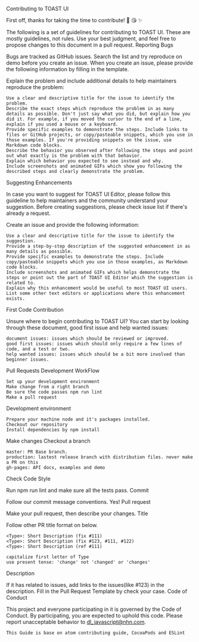 Contributing to TOAST UI

First off, thanks for taking the time to contribute! 🎉 😘 ✨

The following is a set of guidelines for contributing to TOAST UI. These are mostly guidelines, not rules. Use your best judgment, and feel free to propose changes to this document in a pull request.
Reporting Bugs

Bugs are tracked as GitHub issues. Search the list and try reproduce on demo before you create an issue. When you create an issue, please provide the following information by filling in the template.

Explain the problem and include additional details to help maintainers reproduce the problem:

    Use a clear and descriptive title for the issue to identify the problem.
    Describe the exact steps which reproduce the problem in as many details as possible. Don't just say what you did, but explain how you did it. For example, if you moved the cursor to the end of a line, explain if you used a mouse or a keyboard.
    Provide specific examples to demonstrate the steps. Include links to files or GitHub projects, or copy/pasteable snippets, which you use in those examples. If you're providing snippets on the issue, use Markdown code blocks.
    Describe the behavior you observed after following the steps and point out what exactly is the problem with that behavior.
    Explain which behavior you expected to see instead and why.
    Include screenshots and animated GIFs which show you following the described steps and clearly demonstrate the problem.

Suggesting Enhancements

In case you want to suggest for TOAST UI Editor, please follow this guideline to help maintainers and the community understand your suggestion. Before creating suggestions, please check issue list if there's already a request.

Create an issue and provide the following information:

    Use a clear and descriptive title for the issue to identify the suggestion.
    Provide a step-by-step description of the suggested enhancement in as many details as possible.
    Provide specific examples to demonstrate the steps. Include copy/pasteable snippets which you use in those examples, as Markdown code blocks.
    Include screenshots and animated GIFs which helps demonstrate the steps or point out the part of TOAST UI Editor which the suggestion is related to.
    Explain why this enhancement would be useful to most TOAST UI users.
    List some other text editors or applications where this enhancement exists.

First Code Contribution

Unsure where to begin contributing to TOAST UI? You can start by looking through these document, good first issue and help wanted issues:

    document issues: issues which should be reviewed or improved.
    good first issues: issues which should only require a few lines of code, and a test or two.
    help wanted issues: issues which should be a bit more involved than beginner issues.

Pull Requests
Development WorkFlow

    Set up your development environment
    Make change from a right branch
    Be sure the code passes npm run lint
    Make a pull request

Development environment

    Prepare your machine node and it's packages installed.
    Checkout our repository
    Install dependencies by npm install

Make changes
Checkout a branch

    master: PR Base branch.
    production: lastest release branch with distribution files. never make a PR on this
    gh-pages: API docs, examples and demo

Check Code Style

Run npm run lint and make sure all the tests pass.
Commit

Follow our commit message conventions.
Yes! Pull request

Make your pull request, then describe your changes.
Title

Follow other PR title format on below.

    <Type>: Short Description (fix #111)
    <Type>: Short Description (fix #123, #111, #122)
    <Type>: Short Description (ref #111)

    capitalize first letter of Type
    use present tense: 'change' not 'changed' or 'changes'

Description

If it has related to issues, add links to the issues(like #123) in the description. Fill in the Pull Request Template by check your case.
Code of Conduct

This project and everyone participating in it is governed by the Code of Conduct. By participating, you are expected to uphold this code. Please report unacceptable behavior to dl_javascript@nhn.com.

    This Guide is base on atom contributing guide, CocoaPods and ESLint
